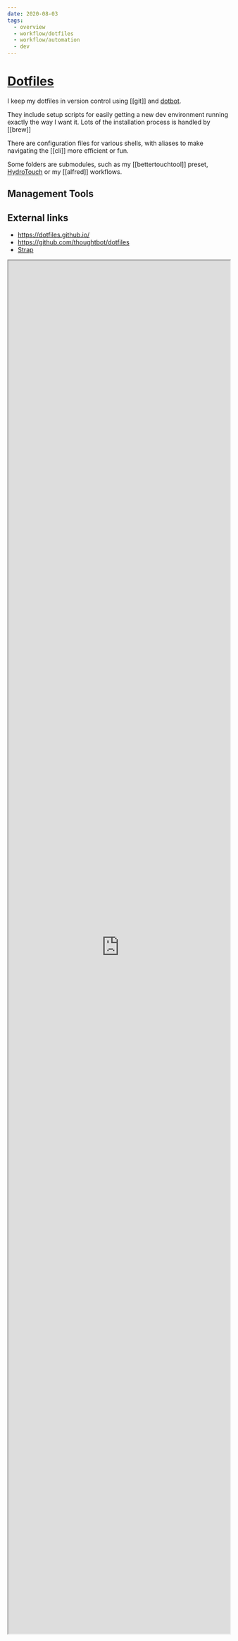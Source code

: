 ```yaml
---
date: 2020-08-03
tags:
  - overview
  - workflow/dotfiles
  - workflow/automation
  - dev
---
```


# [Dotfiles](https://github.com/dnnsmnstrr/dotfiles)

I keep my dotfiles in version control using [[git]] and [dotbot](https://github.com/anishathalye/dotbot).

They include setup scripts for easily getting a new dev environment running exactly the way I want it. Lots of the installation process is handled by [[brew]]

There are configuration files for various shells, with aliases to make navigating the [[cli]] more efficient or fun.

Some folders are submodules, such as my [[bettertouchtool]] preset, [HydroTouch](https://github.com/dnnsmnstrr/HydroTouch) or my [[alfred]] workflows.

## Management Tools


## External links
- https://dotfiles.github.io/
- https://github.com/thoughtbot/dotfiles
- [Strap](https://macos-strap.herokuapp.com/)

<iframe width='100%' height='80%' src="https://dnnsmnstrr.github.io/dotfiles" title="My dotfiles documentation"></iframe>
